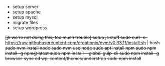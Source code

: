 - setup server
- setup apache
- setup mysql
- migrate files
- setup wordpress





~~[jk we're not doing this; too much trouble]
setup js stuff
	sudo curl -o- https://raw.githubusercontent.com/creationix/nvm/v0.33.11/install.sh | bash
	sudo nvm install node
		sudo nvm use node
	sudo apt install npm
	sudo npm install -g npm@latest
	sudo npm install --global gulp-cli
	sudo npm install -g browser-sync
	cd wp-content/themes/understrap
	sudo npm install~~